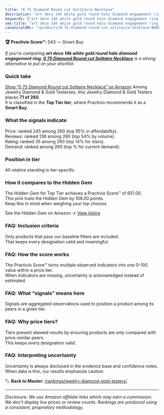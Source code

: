 ```yaml
---
title: "0 75 Diamond Round cut Solitaire Necklace"
description: "art deco 14k white gold round halo diamond engagement ring: Data-driven within Top Tier ranking using the Practivio Score™. Positioned by quality, value, deman…"
keywords: ["art deco 14k white gold round halo diamond engagement ring"]
seo_title: "art deco 14k white gold round halo diamond engagement ring — Smart Buy Top Tier (2025)"
canonicalURL: "/products/0-75-diamond-round-cut-solitaire-necklace-B0DDJZ91N9/"
---
```


**🏆 Practivio Score™:** 543 — _Smart Buy_


*If you're comparing **art deco 14k white gold round halo diamond engagement ring**, **[0 75 Diamond Round cut Solitaire Necklace](https://www.amazon.com/dp/B0DDJZ91N9?tag=practivio-20)** is a strong alternative to put on your shortlist.*
### Quick take
[Shop “0 75 Diamond Round cut Solitaire Necklace” on Amazon](https://www.amazon.com/dp/B0DDJZ91N9?tag=practivio-20)
Among Jewelry Diamond & Gold Testerses, this Jewelry Diamond & Gold Testers places **71 of 260**.  
It is classified in the **Top Tier tier**, where Practivio recommends it as a **Smart Buy**.

### What the signals indicate
Price: ranked 245 among 260 (top 95% in affordability).  
Reviews: ranked 138 among 260 (top 54% by volume).  
Rating: ranked 35 among 260 (top 14% for stars).  
Demand: ranked  among 260 (top % for current demand).

### Position in tier
All relative standing is tier-specific.

### How it compares to the Hidden Gem
The Hidden Gem for Top Tier achieves a Practivio Score™ of 651.00.  
This pick trails the Hidden Gem by 108.00 points.  
Keep this in mind when weighing your top choices.  

See the Hidden Gem on Amazon → [View listing](https://www.amazon.com/dp/B004QYR8U6?tag=practivio-20)

### FAQ: Inclusion criteria
Only products that pass our baseline filters are included.  
That keeps every designation valid and meaningful.

### FAQ: How the score works
The Practivio Score™ turns multiple observed indicators into one 0–100 value within a price tier.  
When indicators are missing, uncertainty is acknowledged instead of estimated.

### FAQ: What “signals” means here
Signals are aggregated observations used to position a product among its peers in a given tier.

### FAQ: Why price tiers?
Tiers prevent skewed results by ensuring products are only compared with price-similar peers.  
This keeps every designation valid.

### FAQ: Interpreting uncertainty
Uncertainty is always disclosed in the evidence base and confidence notes.  
When data is thin, our results emphasize caution.


🏷️ **Back to Master:** [/rankings/jewelry-diamond-gold-testers/](/rankings/jewelry-diamond-gold-testers/)

---
_Disclosure: We use Amazon affiliate links which may earn a commission. We don’t display live prices or review counts. Rankings are produced using a consistent, proprietary methodology._
